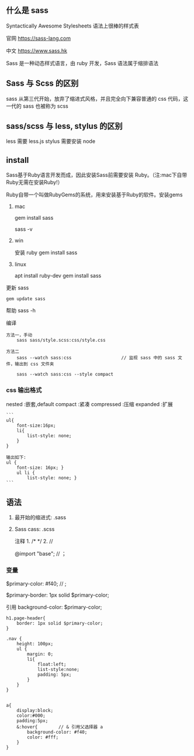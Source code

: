 ## 什么是 sass

Syntactically Awesome Stylesheets 语法上很棒的样式表

官网
    https://sass-lang.com

中文
    https://www.sass.hk

Sass 是一种动态样式语言，由 ruby 开发，Sass 语法属于缩排语法

## Sass 与 Scss 的区别

sass 从第三代开始，放弃了缩进式风格，并且完全向下兼容普通的 css 代码，这一代的 sass 也被称为 scss

## sass/scss 与 less, stylus 的区别

less 需要 less.js
stylus 需要安装 node



## install 

Sass基于Ruby语言开发而成，因此安装Sass前需要安装 Ruby。（注:mac下自带Ruby无需在安装Ruby!）

Ruby自带一个叫做RubyGems的系统，用来安装基于Ruby的软件。安装gems

1. mac

    gem install sass

    sass -v

2. win

    安装 ruby
    gem install sass

3. linux

    apt install ruby-dev
    gem install sass

更新 sass

    gem update sass

帮助
    sass -h


编译

    方法一，手动
        sass sass/style.scss:css/style.css

    方法二
        sass --watch sass:css                   // 监视 sass 中的 sass 文件，输出到 css 文件夹
        
        sass --watch sass:css --style compact

### css 输出格式

nested      :嵌套,default
compact     :紧凑
compressed  :压缩
expanded    :扩展

    ```
    ul{
        font-size:16px;
        li{
            list-style: none;
        }
    }

    输出如下:
    ul {
        font-size: 16px; }
        ul li {
            list-style: none; }
    ```

## 语法

1. 最开始的缩进式: .sass

2. Sass cass: .scss
    
    注释
        1. /* */
        2. //

    @import "base";     // ；



### 变量

$primary-color: #f40;   // ;

$primary-border: 1px solid $primary-color;

引用
    background-color: $primary-color;

    h1.page-header{
        border: 1px solid $primary-color;
    }

```
.nav {
    height: 100px;
    ul {
        margin: 0;
        li{
            float:left;
            list-style:none;
            padding: 5px;
        }
    }
}


a{
    display:block;
    color:#000;
    padding:5px;
    &:hover{        // & 引用父选择器 a
        background-color: #f40;
        color: #fff;
    }
}



```
